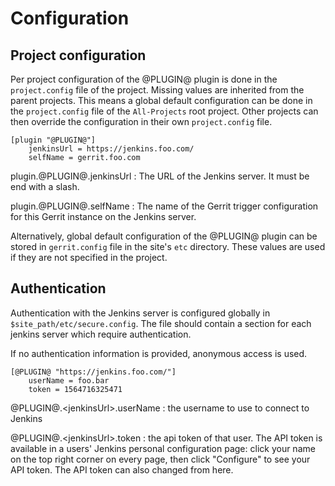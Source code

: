 Configuration
=============

## Project configuration

Per project configuration of the @PLUGIN@ plugin is done in the
`project.config` file of the project. Missing values are inherited
from the parent projects. This means a global default configuration can
be done in the `project.config` file of the `All-Projects` root project.
Other projects can then override the configuration in their own
`project.config` file.

```
[plugin "@PLUGIN@"]
    jenkinsUrl = https://jenkins.foo.com/
    selfName = gerrit.foo.com
```

plugin.@PLUGIN@.jenkinsUrl
:	The URL of the Jenkins server. It must be end with a slash.

plugin.@PLUGIN@.selfName
:	The name of the Gerrit trigger configuration for this Gerrit instance
	on the Jenkins server.

Alternatively, global default configuration of the @PLUGIN@ plugin can
be stored in `gerrit.config` file in the site's `etc` directory. These
values are used if they are not specified in the project.

## Authentication

Authentication with the Jenkins server is configured globally in
`$site_path/etc/secure.config`. The file should contain a section for
each jenkins server which require authentication.

If no authentication information is provided, anonymous access is used.

```
[@PLUGIN@ "https://jenkins.foo.com/"]
    userName = foo.bar
    token = 1564716325471
```

@PLUGIN@.\<jenkinsUrl>.userName
:	the username to use to connect to Jenkins

@PLUGIN@.\<jenkinsUrl>.token
:	the api token of that user. The API token is available in a users'
	Jenkins personal configuration page: click your name on the top right
	corner on every page, then click "Configure" to see your API token.
	The API token can also changed from here.
